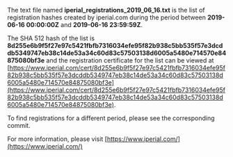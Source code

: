 The text file named **iperial_registrations_2019_06_16.txt** is the list of registration hashes created by iperial.com during the period between **2019-06-16 00:00:00Z** and **2019-06-16 23:59:59Z**.

The SHA 512 hash of the list is **8d255e6b9f5f27e97c5421fbfb7316034efe95f82b938c5bb535f57e3dcddb5349747eb38c14de53a34c60d83c57503138d6005a5480e714570e84875080bf3e** and the registration certificate for the list can be viewed at [https://www.iperial.com/cert/8d255e6b9f5f27e97c5421fbfb7316034efe95f82b938c5bb535f57e3dcddb5349747eb38c14de53a34c60d83c57503138d6005a5480e714570e84875080bf3e](https://www.iperial.com/cert/8d255e6b9f5f27e97c5421fbfb7316034efe95f82b938c5bb535f57e3dcddb5349747eb38c14de53a34c60d83c57503138d6005a5480e714570e84875080bf3e).

To find registrations for a different period, please see the corresponding commit.

For more information, please visit [https://www.iperial.com/](https://www.iperial.com/)
